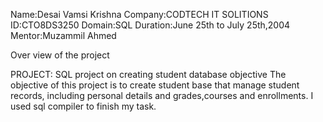  Name:Desai Vamsi Krishna
 Company:CODTECH IT SOLITIONS
 ID:CTO8DS3250
 Domain:SQL 
 Duration:June 25th to July 25th,2004
 Mentor:Muzammil Ahmed

 Over view of the project

PROJECT: SQL project on creating student database
objective
The objective of this project is to create student base that manage student records, including personal details and grades,courses and enrollments.
I used sql compiler to finish my task.
